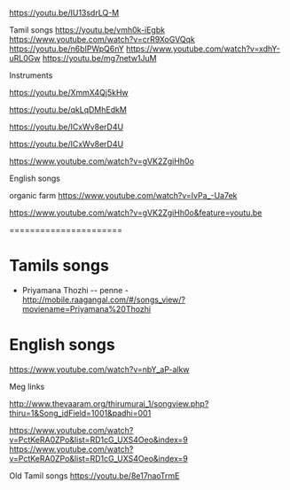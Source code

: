 https://youtu.be/IU13sdrLQ-M


Tamil songs
https://youtu.be/vmh0k-iEgbk
https://www.youtube.com/watch?v=crR9XoGVQqk
https://youtu.be/n6bIPWpQ6nY
https://www.youtube.com/watch?v=xdhY-uRL0Gw
https://youtu.be/mg7netw1JuM


Instruments

https://youtu.be/XmmX4Qj5kHw

https://youtu.be/qkLqDMhEdkM

https://youtu.be/ICxWv8erD4U

https://youtu.be/ICxWv8erD4U

https://www.youtube.com/watch?v=gVK2ZgiHh0o




English songs




organic farm
https://www.youtube.com/watch?v=IvPa_-Ua7ek



https://www.youtube.com/watch?v=gVK2ZgiHh0o&feature=youtu.be


======================

Tamils songs
==================
- Priyamana Thozhi -- penne - http://mobile.raagangal.com/#/songs_view/?moviename=Priyamana%20Thozhi







English songs
==================
https://www.youtube.com/watch?v=nbY_aP-alkw


Meg links

http://www.thevaaram.org/thirumurai_1/songview.php?thiru=1&Song_idField=1001&padhi=001

https://www.youtube.com/watch?v=PctKeRA0ZPo&list=RD1cG_UXS4Oeo&index=9
https://www.youtube.com/watch?v=PctKeRA0ZPo&list=RD1cG_UXS4Oeo&index=9

Old Tamil songs
https://youtu.be/8e17naoTrmE
